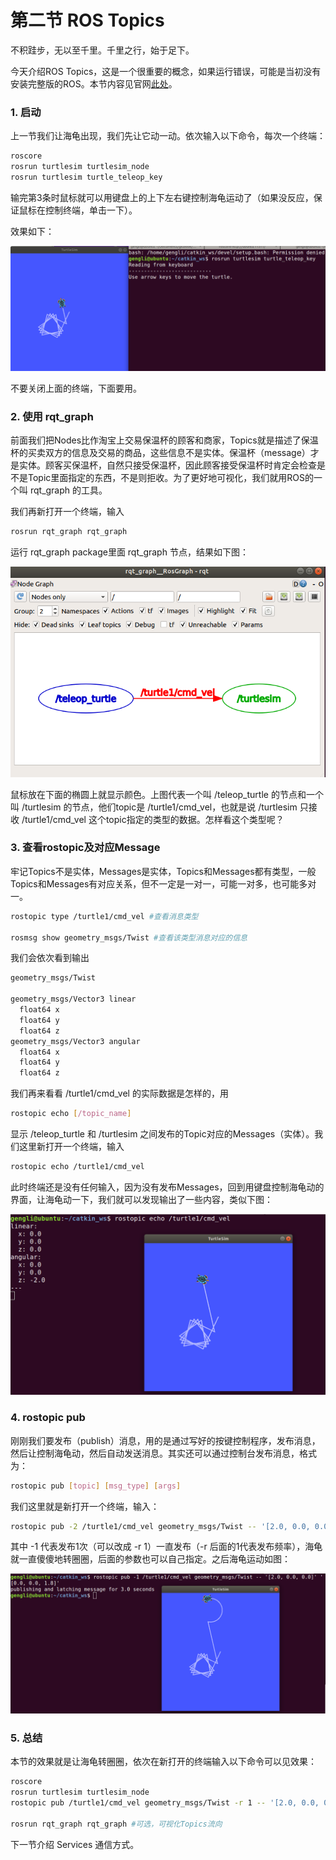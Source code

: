 # 第二节 ROS Topics

不积跬步，无以至千里。千里之行，始于足下。

今天介绍ROS Topics，这是一个很重要的概念，如果运行错误，可能是当初没有安装完整版的ROS。本节内容见官网[此处](http://wiki.ros.org/ROS/Tutorials/UnderstandingTopics)。

### 1. 启动

上一节我们让海龟出现，我们先让它动一动。依次输入以下命令，每次一个终端：

```bash
roscore
rosrun turtlesim turtlesim_node
rosrun turtlesim turtle_teleop_key
```

输完第3条时鼠标就可以用键盘上的上下左右键控制海龟运动了（如果没反应，保证鼠标在控制终端，单击一下）。

效果如下：

![](../images/ros_turtle_key_ctl.png)

不要关闭上面的终端，下面要用。

### 2. 使用 rqt_graph

前面我们把Nodes比作淘宝上交易保温杯的顾客和商家，Topics就是描述了保温杯的买卖双方的信息及交易的商品，这些信息不是实体。保温杯（message）才是实体。顾客买保温杯，自然只接受保温杯，因此顾客接受保温杯时肯定会检查是不是Topic里面指定的东西，不是则拒收。为了更好地可视化，我们就用ROS的一个叫 rqt_graph 的工具。

我们再新打开一个终端，输入 

```bash
rosrun rqt_graph rqt_graph
```

运行 rqt_graph package里面 rqt_graph 节点，结果如下图：

![](../images/ros_turtle_rqt.png)

鼠标放在下面的椭圆上就显示颜色。上图代表一个叫 /teleop_turtle 的节点和一个叫 /turtlesim 的节点，他们topic是 /turtle1/cmd_vel，也就是说 /turtlesim 只接收 /turtle1/cmd_vel 这个topic指定的类型的数据。怎样看这个类型呢？

### 3. 查看rostopic及对应Message

牢记Topics不是实体，Messages是实体，Topics和Messages都有类型，一般Topics和Messages有对应关系，但不一定是一对一，可能一对多，也可能多对一。

```bash
rostopic type /turtle1/cmd_vel #查看消息类型

rosmsg show geometry_msgs/Twist #查看该类型消息对应的信息
```

我们会依次看到输出

```bash
geometry_msgs/Twist

geometry_msgs/Vector3 linear
  float64 x
  float64 y
  float64 z
geometry_msgs/Vector3 angular
  float64 x
  float64 y
  float64 z
```



我们再来看看 /turtle1/cmd_vel 的实际数据是怎样的，用

```bash
rostopic echo [/topic_name]
```

显示 /teleop_turtle 和 /turtlesim 之间发布的Topic对应的Messages（实体）。我们这里新打开一个终端，输入

```bash
rostopic echo /turtle1/cmd_vel
```

此时终端还是没有任何输入，因为没有发布Messages，回到用键盘控制海龟动的界面，让海龟动一下，我们就可以发现输出了一些内容，类似下图：

![](../images/ros_turtle_echo_topic.png)

### 4. rostopic pub

刚刚我们要发布（publish）消息，用的是通过写好的按键控制程序，发布消息，然后让控制海龟动，然后自动发送消息。其实还可以通过控制台发布消息，格式为：

```bash
rostopic pub [topic] [msg_type] [args]
```

我们这里就是新打开一个终端，输入：

```bash
rostopic pub -2 /turtle1/cmd_vel geometry_msgs/Twist -- '[2.0, 0.0, 0.0]' '[0.0, 0.0, 1.8]'
```

其中 -1 代表发布1次（可以改成 -r 1）一直发布（-r 后面的1代表发布频率），海龟就一直傻傻地转圈圈，后面的参数也可以自己指定。之后海龟运动如图：

![](../images/ros_turtle_pub.png)

### 5. 总结

本节的效果就是让海龟转圈圈，依次在新打开的终端输入以下命令可以见效果：

```bash
roscore
rosrun turtlesim turtlesim_node
rostopic pub /turtle1/cmd_vel geometry_msgs/Twist -r 1 -- '[2.0, 0.0, 0.0]' '[0.0, 0.0, -1.8]'

rosrun rqt_graph rqt_graph #可选，可视化Topics流向
```

下一节介绍 Services 通信方式。